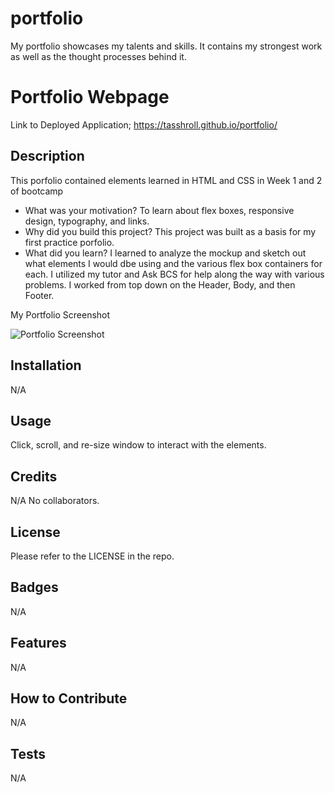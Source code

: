 # portfolio
My portfolio showcases my talents and skills.  It contains my strongest work as well as the thought processes behind it.

# Portfolio Webpage
Link to Deployed Application;
https://tasshroll.github.io/portfolio/

## Description
This porfolio contained elements learned in HTML and CSS in Week 1 and 2 of bootcamp

- What was your motivation? 
To learn about flex boxes, responsive design, typography, and links.
- Why did you build this project? 
This project was built as a basis for my first practice porfolio.
- What did you learn?
I learned to analyze the mockup and sketch out what elements I would dbe using and the various flex box containers for each. I utilized my tutor and Ask BCS for help along the way with various problems. I worked from top down on the Header, Body, and then Footer.

My Portfolio Screenshot

![Portfolio Screenshot](Assets/images/portfolio-screenshot.png)


## Installation 
N/A

## Usage
Click, scroll, and re-size window to interact with the elements.

## Credits
N/A
No collaborators.

## License
Please refer to the LICENSE in the repo.

## Badges
N/A

## Features
N/A

## How to Contribute
N/A

## Tests
N/A